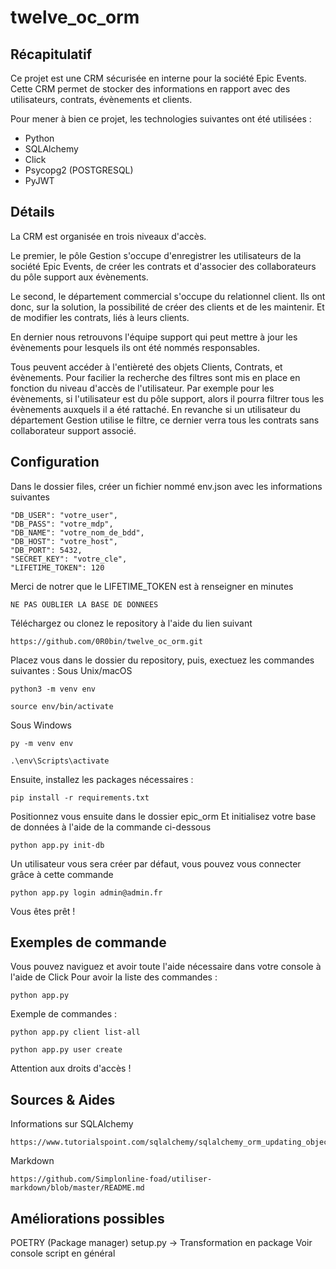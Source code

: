 # twelve_oc_orm
## Récapitulatif
Ce projet est une CRM sécurisée en interne pour la société Epic Events.  
Cette CRM permet de stocker des informations en rapport avec des utilisateurs, contrats, évènements et clients. 

Pour mener à bien ce projet, les technologies suivantes ont été utilisées :  
* Python
* SQLAlchemy
* Click
* Psycopg2 (POSTGRESQL)
* PyJWT

## Détails
La CRM est organisée en trois niveaux d'accès.

Le premier, le pôle Gestion s'occupe d'enregistrer les utilisateurs de la société Epic Events, de créer les contrats et d'associer des collaborateurs du pôle support aux évènements.

Le second, le département commercial s'occupe du relationnel client. Ils ont donc, sur la solution, la possibilité de créer des clients et de les maintenir. Et de modifier les contrats, liés à leurs clients.

En dernier nous retrouvons l'équipe support qui peut mettre à jour les évènements pour lesquels ils ont été nommés responsables.

Tous peuvent accéder à l'entièreté des objets Clients, Contrats, et évènements.
Pour facilier la recherche des filtres sont mis en place en fonction du niveau d'accès de l'utilisateur.
Par exemple pour les évènements, si l'utilisateur est du pôle support, alors il pourra filtrer tous les évènements auxquels il a été rattaché. En revanche si un utilisateur du département Gestion utilise le filtre, ce dernier verra tous les contrats sans collaborateur support associé.

## Configuration
Dans le dossier files, créer un fichier nommé env.json avec les informations suivantes
```
"DB_USER": "votre_user",
"DB_PASS": "votre_mdp",
"DB_NAME": "votre_nom_de_bdd",
"DB_HOST": "votre_host",
"DB_PORT": 5432,
"SECRET_KEY": "votre_cle",
"LIFETIME_TOKEN": 120
```
Merci de notrer que le LIFETIME_TOKEN est à renseigner en minutes  
```
NE PAS OUBLIER LA BASE DE DONNEES
```
Téléchargez ou clonez le repository à l'aide du lien suivant
```
https://github.com/0R0bin/twelve_oc_orm.git
```
Placez vous dans le dossier du repository, puis, exectuez les commandes suivantes :
Sous Unix/macOS
```
python3 -m venv env
```
```
source env/bin/activate
```
Sous Windows
```
py -m venv env
```
```
.\env\Scripts\activate
```
Ensuite, installez les packages nécessaires :
```
pip install -r requirements.txt
```
Positionnez vous ensuite dans le dossier epic_orm
Et initialisez votre base de données à l'aide de la commande ci-dessous
```
python app.py init-db
```
Un utilisateur vous sera créer par défaut, vous pouvez vous connecter grâce à cette commande
```
python app.py login admin@admin.fr
```
Vous êtes prêt !
## Exemples de commande
Vous pouvez naviguez et avoir toute l'aide nécessaire dans votre console à l'aide de Click
Pour avoir la liste des commandes :
```
python app.py
```
Exemple de commandes :
```
python app.py client list-all
```
```
python app.py user create
```
Attention aux droits d'accès !
## Sources & Aides
Informations sur SQLAlchemy
```
https://www.tutorialspoint.com/sqlalchemy/sqlalchemy_orm_updating_objects.htm
```
Markdown
```
https://github.com/Simplonline-foad/utiliser-markdown/blob/master/README.md
```
## Améliorations possibles
POETRY (Package manager)
setup.py -> Transformation en package
Voir console script en général